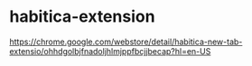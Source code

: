 # habitica-extension

https://chrome.google.com/webstore/detail/habitica-new-tab-extensio/ohhdgolbjfnadoljhlmjppfbcjjbecap?hl=en-US
